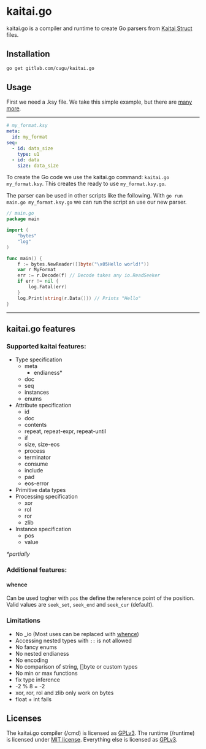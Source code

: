 # kaitai.go

kaitai.go is a compiler and runtime to create Go parsers from [Kaitai Struct](http://kaitai.io/) files.

## Installation
```sh
go get gitlab.com/cugu/kaitai.go
```

## Usage

First we need a .ksy file. We take this simple example, but there are [many more](http://formats.kaitai.io/).

****
```yaml
# my_format.ksy
meta:
  id: my_format
seq:
  - id: data_size
    type: u1
  - id: data
    size: data_size
```

To create the Go code we use the kaitai.go command: `kaitai.go my_format.ksy`. This creates the ready to use `my_format.ksy.go`.

The parser can be used in other scripts like the following. With `go run main.go my_format.ksy.go` we can run the script an use our new parser.

```go
// main.go
package main

import (
	"bytes"
	"log"
)

func main() {
	f := bytes.NewReader([]byte("\x05Hello world!"))
	var r MyFormat
	err := r.Decode(f) // Decode takes any io.ReadSeeker
	if err != nil {
		log.Fatal(err)
	}
	log.Print(string(r.Data())) // Prints "Hello"
}
```

---

## kaitai.go features

### Supported kaitai features:

 - Type specification
    - meta
        - endianess*
    - doc
    - seq
    - instances
    - enums
 - Attribute specification
    - id
    - doc
    - contents
    - repeat, repeat-expr, repeat-until
    - if
    - size, size-eos
    - process
    - terminator
    - consume
    - include
    - pad
    - eos-error
 - Primitive data types
 - Processing specification
    - xor
    - rol
    - ror
    - zlib
 - Instance specification
    - pos
    - value

_*partially_

### Additional features:

#### whence

Can be used togher with `pos` the define the reference point of the position. Valid values are `seek_set`, `seek_end` and `seek_cur` (default).

### Limitations

 - No _io (Most uses can be replaced with [whence](#whence))
 - Accessing nested types with `::` is not allowed
 - No fancy enums
 - No nested endianess
 - No encoding
 - No comparison of string, []byte or custom types
 - No min or max functions
 - fix type inference
 - -2 % 8 = -2
 - xor, ror, rol and zlib only work on bytes
 - float + int fails


## Licenses
The kaitai.go compiler (/cmd) is licensed as [GPLv3](licences/gpl-3.0.txt).
The runtime (/runtime) is licensed under [MIT license](licences/mit.txt).
Everything else is licensed as [GPLv3](licences/gpl-3.0.txt).

